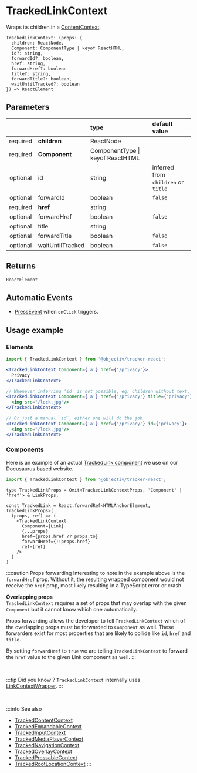 # TrackedLinkContext

Wraps its children in a [ContentContext](/taxonomy/reference/location-contexts/ContentContext.md).

```tsx
TrackedLinkContext: (props: { 
  children: ReactNode,
  Component: ComponentType | keyof ReactHTML,
  id?: string,
  forwardId?: boolean,
  href: string,
  forwardHref?: boolean
  title?: string,
  forwardTitle?: boolean,
  waitUntilTracked?: boolean
}) => ReactElement
```

## Parameters
|          |                  | type                                 | default value                       |
|:--------:|:-----------------|:-------------------------------------|:------------------------------------|
| required | **children**     | ReactNode                            |                                     |
| required | **Component**    | ComponentType &vert; keyof ReactHTML |                                     |
| optional | id               | string                               | inferred from `children` or `title` |
| optional | forwardId        | boolean                              | `false`                             |
| required | **href**         | string                               |                                     |
| optional | forwardHref      | boolean                              | `false`                             |
| optional | title            | string                               |                                     |
| optional | forwardTitle     | boolean                              | `false`                             |
| optional | waitUntilTracked | boolean                              | `false`                             |

## Returns
`ReactElement`

## Automatic Events
- [PressEvent](/taxonomy/reference/events/PressEvent.md) when `onClick` triggers.

## Usage example

### Elements

```jsx
import { TrackedLinkContext } from '@objectiv/tracker-react';
```

```jsx
<TrackedLinkContext Component={'a'} href={'/privacy'}>
  Privacy
</TrackedLinkContext>

// Whenever inferring 'id' is not possible, eg: children without text, a `title` can be specified
<TrackedLinkContext Component={'a'} href={'/privacy'} title={'privacy'}>
  <img src="/lock.jpg"/>
</TrackedLinkContext>

// Or just a manual `id`, either one will do the job
<TrackedLinkContext Component={'a'} href={'/privacy'} id={'privacy'}>
  <img src="/lock.jpg"/>
</TrackedLinkContext>
```

### Components

Here is an example of an actual [TrackedLink component](https://github.com/objectiv/objectiv.io/blob/main/src/trackedComponents/TrackedLink.tsx) we use on our Docusaurus based website.

```jsx
import { TrackedLinkContext } from '@objectiv/tracker-react';
```

```tsx
type TrackedLinkProps = Omit<TrackedLinkContextProps, 'Component' | 'href'> & LinkProps;
 
const TrackedLink = React.forwardRef<HTMLAnchorElement, TrackedLinkProps>(
  (props, ref) => (
    <TrackedLinkContext
      Component={Link} 
      {...props}
      href={props.href ?? props.to}
      forwardHref={!!props.href}
      ref={ref}
    />
  )
)
```

:::caution Props forwarding
Interesting to note in the example above is the `forwardHref` prop. 
Without it, the resulting wrapped component would not receive the `href` prop, most likely resulting in a TypeScript error or crash.

**Overlapping props**  
`TrackedLinkContext` requires a set of props that may overlap with the given `Component` but it cannot know which one automatically.  

Props forwarding allows the developer to tell `TrackedLinkContext` which of the overlapping props must be forwarded to `Component` as well. These forwarders exist for most properties that are likely to collide like `id`, `href` and `title`.

By setting `forwardHref` to `true` we are telling `TrackedLinkContext` to forward the `href` value to the given Link component as well.
:::

<br />

:::tip Did you know ?
`TrackedLinkContext` internally uses [LinkContextWrapper](/tracking/react/api-reference/locationWrappers/LinkContextWrapper.md).
:::

<br />

:::info See also
- [TrackedContentContext](/tracking/react/api-reference/trackedContexts/TrackedContentContext.md)
- [TrackedExpandableContext](/tracking/react/api-reference/trackedContexts/TrackedExpandableContext.md)
- [TrackedInputContext](/tracking/react/api-reference/trackedContexts/TrackedInputContext.md)
- [TrackedMediaPlayerContext](/tracking/react/api-reference/trackedContexts/TrackedMediaPlayerContext.md)
- [TrackedNavigationContext](/tracking/react/api-reference/trackedContexts/TrackedNavigationContext.md)
- [TrackedOverlayContext](/tracking/react/api-reference/trackedContexts/TrackedOverlayContext.md)
- [TrackedPressableContext](/tracking/react/api-reference/trackedContexts/TrackedPressableContext.md)
- [TrackedRootLocationContext](/tracking/react/api-reference/trackedContexts/TrackedRootLocationContext.md)
:::
